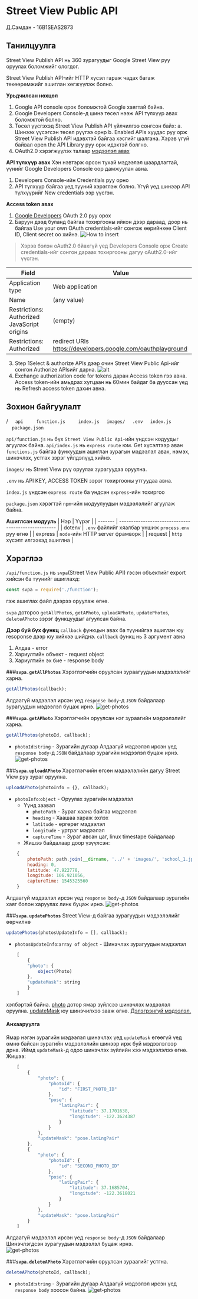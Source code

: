 # Street View Public API 
Д.Самдан - 16B1SEAS2873

## Танилцуулга
Street View Publish API нь 360 зурагуудыг Google Street View руу оруулах боломжийг ологдог.

Street View Publish API-ийг HTTP хүсэл гараж чадах багаж төхөөрөмжийг ашиглан хөгжүүлэж болно.

**Урьдчилсан нөхцөл**
1. Google API console орох боломжтой Google хаягтай байна.
2. Google Developers Console-д шинэ төсөл нээж API түлхүүр авах боломжтой болно.
3. Төсөл үүсгэхэд Street View Publish API үйлчилгээ сонгсон байх:
   a. Шинээх үүсэгсэн төсөл рүүгээ орнр
   b. Enabled APIs хуудас руу орж Street View Publish API идэвхтэй байгаа хэсгийг шалгана. Хэрэв үгүй байвал open the API Library руу орж идэхтэй болгно.
4. OAuth2.0 хэрэгжүүлэх талаар [мэдээлэл авах](https://developers.google.com/streetview/publish/authorizing)

**API түлхүүр авах**
Хэн нэвтэрж орсон тухай мэдээлэл шаардлагтай, үүнийг Google Developers Console оор дамжуулан авна.
1. Developers Console-ийн Credentials руу орно
2. API түлхүүр байгаа үед түүний хэрэглэж болно. Үгүй үед шинээр API түлхүүрийг New credentials ээр үүсгэн.

**Access token авах**
1.  [Google Developers](https://developers.google.com/oauthplayground/) OAuth 2.0 руу орох
2.  Баруун дээд буланд байгаа тохиргооны ийкон дээр дараад, доор нь байгаа Use your own OAuth credentials-ийг сонгож өөрийнхөө Client ID, Client secret оо хийнэ.
![How to insert](/doc/oauthplayground.png)
> Хэрэв бэлэн oAuth2.0 бйахгүй үед Developers Console орж Create credentials-ийг сонгон дараах тохиргооны дагуу oAuth2.0-ийг үүсгэн.

| Field                                       | Value                                                       |
| ------------------------------------------- | ----------------------------------------------------------- |
| Application type                            | Web application                                             |
| Name                                        | (any value)                                                 |
| Restrictions: Authorized JavaScript origins | (empty)                                                     |
| Restrictions: Authorized                    | redirect URIs	https://developers.google.com/oauthplayground |
3. Step 1Select & authorize APIs дээр очин Street View Public Api-ийг сонгон Authorize APIsийг дарна.
![alt](/doc/autorizeapis.png)
4. Exchange authorization code for tokens даран Access token гээ авна. Access token-ийн амьдрах хугцаан нь 60мин байдаг ба дууссан үед нь Refresh access token дахин авна.

## Зохион байгуулалт
/
&nbsp;&nbsp;&nbsp;&nbsp;`api`
&nbsp;&nbsp;&nbsp;&nbsp;&nbsp;&nbsp;&nbsp;&nbsp;`function.js`
&nbsp;&nbsp;&nbsp;&nbsp;&nbsp;&nbsp;&nbsp;&nbsp;`index.js`
&nbsp;&nbsp;&nbsp;&nbsp;`images/`
&nbsp;&nbsp;&nbsp;&nbsp;`.env`
&nbsp;&nbsp;&nbsp;&nbsp;`index.js`
&nbsp;&nbsp;&nbsp;&nbsp;`package.json`

`api/function.js` нь бүх `Street View Public Api`-ийн үндсэн кодуудыг агуулаж байна.
`api/index.js` нь `express route` юм. Get хүсэлтээр аван `functions.js` байгаа функуудын ашиглан зурагын мэдээлэл авах, нэмэх, шинэчлэх, устгах зэрэг үйлдэлүүд хийнэ.

`images/` нь Street View рүү оруулах зурагуудаа оруулна.

`.env` нь API KEY, ACCESS TOKEN зэрэг тохиргооны утгуудаа авна.

`index.js` үндсэн `express route` ба үндсэн `express`-ийн тохиргоо

`package.json` хэрэгтэй `npm`-ийн модуулуудын мэдээлэлийг агуулаж байна.

**Ашиглсан модууль**
| Нэр     | Үүрэг                                               |
| ------- | --------------------------------------------------- |
| dotenv  | `.env` файлийг хяалбар уншиж `process.env` руу өгнө |
| express | `node`-ийн HTTP server фрамворк                     |
| request | `http` хүсэлт илгээхэд ашиглна                      |

## Хэрэглээ
`/api/function.js` нь `svpa`(Street View Public API) гэсэн объектийг export хийсэн ба түүнийг ашиглахд:
```js
const svpa = require('./function');
```
гэж ашиглах файл дээрээ оруулаж өгнө.

`svpa` дотороо `getAllPhotos`, `getAPhoto`, `uploadAPhoto`, `updatePhotos`, `deleteAPhoto` зэрэг функцуудыг агуулсан байна.

**Дээр буй бүх функц** `callback` функцын авах ба түүнийгээ ашиглан юу resoponse дээр юу хийхээ шийднэ.
`callback` функц нь 3 аргумент авна
1. Алдаа                - error
2. Хариултийн объект    - request object 
3. Хариултийн эх бие    - response body

###**`svpa.getAllPhotos`**
Хэрэглэгчийн оруулсан зураагуудын мэдээлэлийг харна.
```js
getAllPhotos(callback);
```
Алдаагүй мэдээлэл ирсэн үед `response body`-д `JSON` байдалаар зурагуудын мэдээлэл буцаж ирнэ. ![get-photos](/doc/get-photos.png)

###**`svpa.getAPhoto`**
Хэрэглэгчийн оруулсан нэг зураагийн мэдээлэлийг харна.
```js
getAllPhotos(photoId, callback);
```
- `photoId`:`string`    - Зурагийн дугаар
Алдаагүй мэдээлэл ирсэн үед `response body`-д `JSON` байдалаар зурагийн мэдээлэл буцаж ирнэ. ![get-photos](/doc/get-photo.png)

###**`svpa.uploadAPhoto`**
Хэрэглэгчийн өгсөн мэдээлэлийн дагуу Street View руу зураг оруулна.
```js
uploadAPhoto(photoInfo = {}, callback);
```
- `photoInfo`:`object` - Оруулах зурагийн мэдээлэл
  - Үүнд заавал 
    - `photoPath`   - Зураг хаана байгаа мэдээлэл
    - `heading`     - Хаашаа хараж эхлэх
    - `latitude`    - өргөрөг мэдээлэл
    - `longitude`   - уртраг мэдээлэл
    - `captureTime` - Зураг авсан цаг, linux timestape байдалаар
  - Жишээ байдалаар доор үзүүлсэн:
```js
    {
        photoPath: path.join(__dirname, '../' + 'images/', 'school_1.jpg'),
        heading: 0,
        latitude: 47.922778,
        longitude: 106.921056,
        captureTime: 1545325560
    }
```
Алдаагүй мэдээлэл ирсэн үед `response body`-д `JSON` байдалаар зурагийн хаяг болон харуулах линк буцаж ирнэ. ![get-photos](/doc/upload-photo.png)

###**`svpa.updatePhotos`**
Street View-д байгаа зурагуудын мэдээлэлийг өөрчилнө
```js
updatePhotos(photosUpdateInfo = [], callback);
```
- `photosUpdateInfo`:`array of object` - Шинэчлэх зурагуудын мэдээлэл
```js
    [
        {
        "photo": {
            object(Photo)
        },
        "updateMask": string
        }
    ]
```
хэлбэртэй байна. [photo](https://developers.google.com/streetview/publish/reference/rest/v1/photo) дотор ямар зүйлсээ шинэчлэх мэдээлэл оруулна. [updateMask](https://developers.google.com/streetview/publish/reference/rest/v1/photo/update) юу шинэчилхээ зааж өгнө. [Дэлэгрэнгүй мэдээлэл.](https://developers.google.com/streetview/publish/reference/rest/v1/photos/batchUpdate)
#### Анхааруулга
Ямар нэгэн зурагийн мэдээлэл шинэчлэх үед `updateMask` өгөөгүй үед өмнө байсан зурагийн мэдээлэлийн шинээр ирж буй мэдээлэлээр дрна. Иймд `updateMask`-д одоо шинэчлэх зүйлийн хээ мэдээлэлээ өгнө. Жишээ:
```js
    [
        {
            "photo": {
                "photoId": {
                    "id": "FIRST_PHOTO_ID"
                },
                "pose": {
                    "latLngPair": {
                        "latitude": 37.1701638,
                        "longitude": -122.3624387
                    }
                }
            },
            "updateMask": "pose.latLngPair"
        },
        {
            "photo": {
                "photoId": {
                    "id": "SECOND_PHOTO_ID"
                },
                "pose": {
                    "latLngPair": {
                        "latitude": 37.1685704,
                        "longitude": -122.3618021
                    }
                }
            },
            "updateMask": "pose.latLngPair"
        }
    ]
```
Алдаагүй мэдээлэл ирсэн үед `response body`-д `JSON` байдалаар Шинэчлэгдсэн зурагуудын мэдээлэл буцаж ирнэ.   
![get-photos](/doc/update-photo.png)

###**`svpa.deleteAPhoto`**
Хэрэглэгчийн оруулсан зураагийг устгна.
```js
deleteAPhoto(photoId, callback);
```
- `photoId`:`string`    - Зурагийн дугаар
Алдаагүй мэдээлэл ирсэн үед `response body` хоосон байна.
![get-photos](/doc/delete-photo.png)